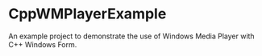 # CppWMPlayerExample

An example project to demonstrate the use of Windows Media Player with C++ Windows Form.
